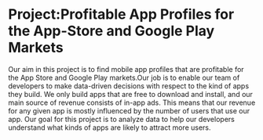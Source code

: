# Project:Profitable App Profiles for the App-Store and Google Play Markets
Our aim in this project is to find mobile app profiles that are profitable for the App Store and Google Play markets.Our job is to enable our team of developers to make data-driven decisions with respect to the kind of apps they build.  We only build apps that are free to download and install, and our main source of revenue consists of in-app ads. This means that our revenue for any given app is mostly influenced by the number of users that use our app. Our goal for this project is to analyze data to help our developers understand what kinds of apps are likely to attract more users.
